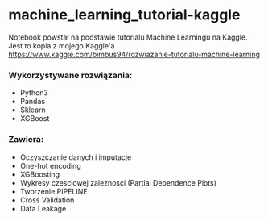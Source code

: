 # machine_learning_tutorial-kaggle
Notebook powstał na podstawie tutorialu Machine Learningu na Kaggle. Jest to kopia z mojego Kaggle'a https://www.kaggle.com/bimbus94/rozwiazanie-tutorialu-machine-learning

### Wykorzystywane rozwiązania:
* Python3
* Pandas
* Sklearn
* XGBoost

### Zawiera:
* Oczyszczanie danych i imputacje
* One-hot encoding
* XGBoosting
* Wykresy czesciowej zaleznosci (Partial Dependence Plots)
* Tworzenie PIPELINE
* Cross Validation
* Data Leakage

